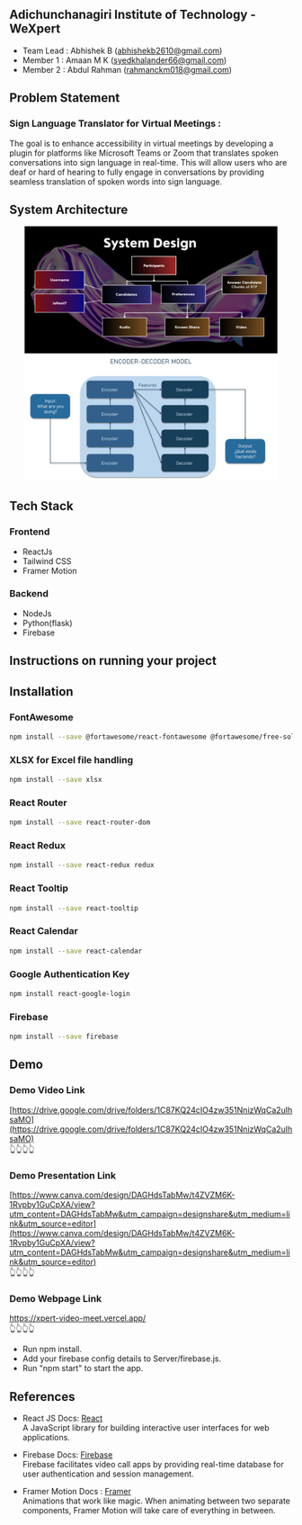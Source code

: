 ## Adichunchanagiri Institute of Technology - WeXpert
- Team Lead : Abhishek B (abhishekb2610@gmail.com)
- Member 1  : Amaan M K (syedkhalander66@gmail.com)
- Member 2  : Abdul Rahman (rahmanckm018@gmail.com)

## Problem Statement
### Sign Language Translator for Virtual Meetings : 
<p> The goal is to enhance accessibility in virtual meetings by developing a plugin for platforms like Microsoft Teams or Zoom that translates spoken conversations into sign language in real-time. This will allow users who are deaf or hard of hearing to fully engage in conversations by providing seamless translation of spoken words into sign language.
</p>

## System Architecture
<div align="center">
  <img src="assets/system.png" width="450px" />
  <img src="assets/Picture1.png" width="450px" />
</div>

## Tech Stack
### Frontend
- ReactJs
- Tailwind CSS
- Framer Motion

### Backend
- NodeJs
- Python(flask)
- Firebase

## Instructions on running your project
## Installation 
<!-- install dependencies -->
### FontAwesome
```bash
npm install --save @fortawesome/react-fontawesome @fortawesome/free-solid-svg-icons
```

### XLSX for Excel file handling
```bash
npm install --save xlsx
```

### React Router
```bash
npm install --save react-router-dom
```

### React Redux
```bash
npm install --save react-redux redux
```

### React Tooltip
```bash
npm install --save react-tooltip
```

### React Calendar
```bash
npm install --save react-calendar
```
### Google Authentication Key
```bash
npm install react-google-login
```

### Firebase
```bash
npm install --save firebase
```

## Demo
### Demo Video Link
[https://drive.google.com/drive/folders/1C87KQ24cIO4zw351NnizWqCa2uIhsaMO](https://drive.google.com/drive/folders/1C87KQ24cIO4zw351NnizWqCa2uIhsaMO)
<br/>
👆👆👆👆

### Demo Presentation Link
[https://www.canva.com/design/DAGHdsTabMw/t4ZVZM6K-1Rvpby1GuCpXA/view?utm_content=DAGHdsTabMw&utm_campaign=designshare&utm_medium=link&utm_source=editor](https://www.canva.com/design/DAGHdsTabMw/t4ZVZM6K-1Rvpby1GuCpXA/view?utm_content=DAGHdsTabMw&utm_campaign=designshare&utm_medium=link&utm_source=editor)
<br/>
👆👆👆👆

### Demo Webpage Link
https://xpert-video-meet.vercel.app/
<br/>
👆👆👆👆

<!-- run below commands -->
- Run npm install.
- Add your firebase config details to Server/firebase.js.
- Run "npm start" to start the app.

## References
- React JS Docs: <a href="https://react.dev/">React</a> <br>
  A JavaScript library for building interactive user interfaces for web applications.
  
- Firebase Docs: <a href="https://firebase.google.com/docs/">Firebase</a> <br>
  Firebase facilitates video call apps by providing real-time database for user authentication and session management.
  
- Framer Motion Docs : <a href="https://www.framer.com/motion/">Framer</a> <br>
  Animations that work like magic. When animating between two separate components, Framer Motion will take care of everything in between.

